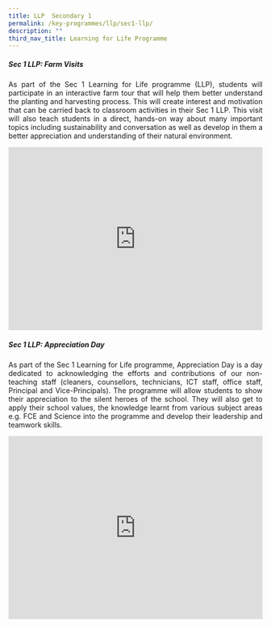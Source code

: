 ```yaml
---
title: LLP  Secondary 1
permalink: /key-programmes/llp/sec1-llp/
description: ""
third_nav_title: Learning for Life Programme
---
```

<style>
.google-slides-container{ position: relative; width: 100%; padding-top: 72%; overflow: hidden; } .google-slides-container iframe{ position: absolute; top: 0; left: 0; width: 100%; height: 100%; }
</style>


##### **Sec 1 LLP: Farm Visits**
<p style="text-align:justify">As part of the Sec 1 Learning for Life programme (LLP), students will participate in an interactive farm tour that will help them better understand the planting and harvesting process. This will create interest and motivation that can be carried back to classroom activities in their Sec 1 LLP. This visit will also teach students in a direct, hands-on way about many important topics including sustainability and conversation as well as develop in them a better appreciation and understanding of their natural environment.</p>

<div class="google-slides-container">
<iframe src="https://docs.google.com/presentation/d/e/2PACX-1vQXUPiao_nv5pHIydjsJVINW2lnDU06EVXPBcV1R1lo7vxx3XAPAJWG6yCPuvmlBjTJ39B6SU88IqS6/embed?start=false&loop=true&delayms=3000" frameborder="0" width="840" height="589" allowfullscreen="true"></iframe>
</div>

##### **Sec 1 LLP: Appreciation Day**
<p style="text-align:justify">As part of the Sec 1 Learning for Life programme, Appreciation Day is a day dedicated to acknowledging the efforts and contributions of our non-teaching staff (cleaners, counsellors, technicians, ICT staff, office staff, Principal and Vice-Principals). The programme will allow students to show their appreciation to the silent heroes of the school. They will also get to apply their school values, the knowledge learnt from various subject areas e.g. FCE and Science into the programme and develop their leadership and teamwork skills.</p>

<div class="google-slides-container">
<iframe src="https://docs.google.com/presentation/d/e/2PACX-1vQmashGr2GUq6UUSNfmlBST9jPqj4PUwY8bkPdRUqYa3mx9ic78KvnvwPllgnkd-ly086DkzME2jmxM/embed?start=false&loop=true&delayms=3000" frameborder="0" width="830" height="582" allowfullscreen="true"></iframe>
</div>